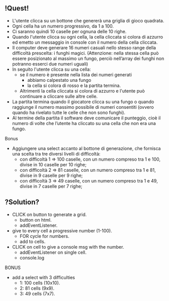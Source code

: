 ## !Quest! ##

- L'utente clicca su un bottone che genererà una griglia di gioco quadrata.
- Ogni cella ha un numero progressivo, da 1 a 100.
- Ci saranno quindi 10 caselle per ognuna delle 10 righe.
- Quando l'utente clicca su ogni cella, la cella cliccata si colora di azzurro ed emetto un messaggio in console con il numero della cella cliccata.
- Il computer deve generare 16 numeri casuali nello stesso range della difficoltà prescelta: i funghi magici.
    (Attenzione: nella stessa cella può essere posizionato al massimo un fungo, perciò nell’array dei funghi non potranno esserci due numeri uguali)
- In seguito l'utente clicca su una cella:
    - se il numero è presente nella lista dei numeri generati
        - abbiamo calpestato una fungo
        - la cella si colora di rosso e la partita termina.
    - Altrimenti la cella cliccata si colora di azzurro e l'utente può continuare a cliccare sulle altre celle.
- La partita termina quando il giocatore clicca su una fungo o quando raggiunge il numero massimo possibile di numeri consentiti (ovvero quando ha rivelato tutte le celle che non sono funghi).
- Al termine della partita il software deve comunicare il punteggio, cioè il numero di volte che l’utente ha cliccato su una cella che non era una fungo.

Bonus
- Aggiungere una select accanto al bottone di generazione, che fornisca una scelta tra tre diversi livelli di difficoltà:
    - con difficoltà 1 => 100 caselle, con un numero compreso tra 1 e 100, divise in 10 caselle per 10 righe;
    - con difficoltà 2 => 81 caselle, con un numero compreso tra 1 e 81, divise in 9 caselle per 9 righe;
    - con difficoltà 3 => 49 caselle, con un numero compreso tra 1 e 49, divise in 7 caselle per 7 righe;




## ?Solution? ##
- CLICK on button to generate a grid.
    - button on html.
    - addEventListener.
- give to every cell a progressive number (1-100).
    - FOR cycle for numbers.
    - add to cells.
- CLICK on cell to give a console msg with the number.
    - addEventListener on single cell.
    - console.log

BONUS
- add a select with 3 difficulties
    - 1: 100 cells (10x10).
    - 2: 81 cells (9x9).
    - 3: 49 cells (7x7).


